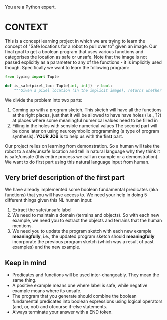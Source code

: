 You are a Python expert.

# CONTEXT
This is a concept learning project in which we are trying to learn the concept of "Safe locations for a robot to pull over to" given an image. Our final goal to get a boolean program that uses various functions and categorises the location as safe or unsafe. Note that the image is not passed explicitly as a parameter to any of the functions - it is implicitly used though. Specifically we want to learn the following program:
```python
from typing import Tuple

def is_safe(pixel_loc: Tuple[int, int]) -> bool:
    """Given a pixel location (in the implicit image), returns whether the location is safe or not."""
```
We divide the problem into two parts:
1) Coming up with a program sketch. This sketch will have all the functions at the right places, just that it will be allowed to have have holes (i.e., ??) at places where some meaningful numerical values need to be filled in
2) Filling in the holes with sensible numerical values
The second part will be done later on using neurosymbolic programming (a type of program synthesis). **YOUR JOB** is to help us with the **first** part.

Our project relies on learning from demonstration. So a human will take the robot to a safe/unsafe location and tell in natural language why they think it is safe/unsafe (this entire process we call an example or a demonstration). We want to do first part using this natural language input from human.

## Very brief description of the first part
We have already implemented some boolean fundamental predicates (aka functions) that you will have access to. We need your help in doing 5 different things given this NL human input:
1) Extract the safe/unsafe label
2) We need to maintain a domain (terrains and objects). So with each new example, we need you to extract the objects and terrains that the human mentions.
3) We need you to update the program sketch with each new example **meaningfully**, i.e., the updated program sketch should **meaningfully** incorporate the previous program sketch (which was a result of past examples) and the new example.

<!predefined_terrains!>

## Keep in mind
- Predicates and functions will be used inter-changeably. They mean the same thing.
- A positive example means one where label is safe, while negative example means where its unsafe.
- The program that you generate should combine the boolean fundamental predicates into boolean expressions using logical operators (and, or, not) and ofcourse if-else statements.
- Always terminate your answer with a END token.
